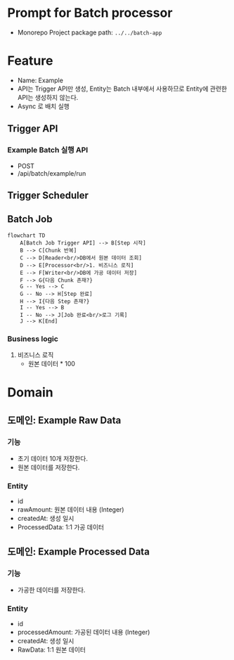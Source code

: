 # Prompt for Batch processor

- Monorepo Project package path: `../../batch-app`

# Feature

- Name: Example
- API는 Trigger API만 생성, Entity는 Batch 내부에서 사용하므로 Entity에 관련한 API는 생성하지 않는다.
- Async 로 배치 실행

## Trigger API

### Example Batch 실행 API

- POST
- /api/batch/example/run

## Trigger Scheduler

## Batch Job

```mermaid
flowchart TD
    A[Batch Job Trigger API] --> B[Step 시작]
    B --> C[Chunk 반복]
    C --> D[Reader<br/>DB에서 원본 데이터 조회]
    D --> E[Processor<br/>1. 비즈니스 로직]
    E --> F[Writer<br/>DB에 가공 데이터 저장]
    F --> G{다음 Chunk 존재?}
    G -- Yes --> C
    G -- No --> H[Step 완료]
    H --> I{다음 Step 존재?}
    I -- Yes --> B
    I -- No --> J[Job 완료<br/>로그 기록]
    J --> K[End]
```

### Business logic

1. 비즈니스 로직
    - 원본 데이터 * 100

# Domain

## 도메인: Example Raw Data

### 기능

- 초기 데이터 10개 저장한다.
- 원본 데이터를 저장한다.

### Entity

- id
- rawAmount: 원본 데이터 내용 (Integer)
- createdAt: 생성 일시
- ProcessedData: 1:1 가공 데이터

## 도메인: Example Processed Data

### 기능

- 가공한 데이터를 저장한다.

### Entity

- id
- processedAmount: 가공된 데이터 내용 (Integer)
- createdAt: 생성 일시
- RawData: 1:1 원본 데이터